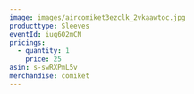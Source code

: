 ```yaml
---
image: images/aircomiket3ezclk_2vkaawtoc.jpg
producttype: Sleeves
eventId: iuq6O2mCN
pricings:
  - quantity: 1
    price: 25
asin: s-swRXPmL5v
merchandise: comiket
---
```

